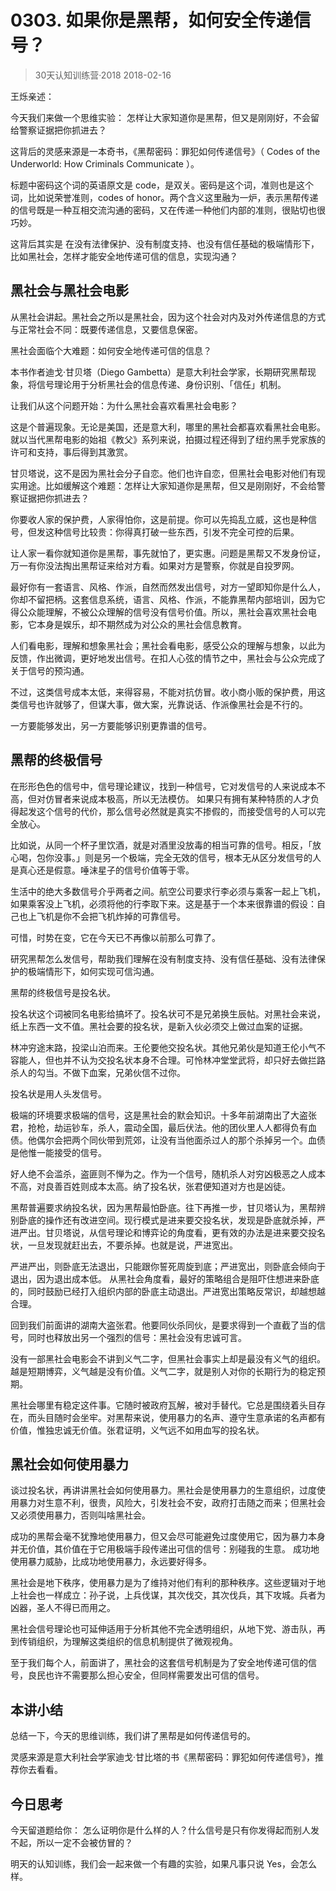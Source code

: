 # 0303. 如果你是黑帮，如何安全传递信号？
> 30天认知训练营·2018
2018-02-16

王烁亲述：

今天我们来做一个思维实验： 怎样让大家知道你是黑帮，但又是刚刚好，不会留给警察证据把你抓进去？

这背后的灵感来源是一本奇书，《黑帮密码：罪犯如何传递信号》（ Codes of the Underworld: How Criminals Communicate ）。

标题中密码这个词的英语原文是 code，是双关。密码是这个词，准则也是这个词，比如说荣誉准则，codes of honor。两个含义这里融为一炉，表示黑帮传递的信号既是一种互相交流沟通的密码，又在传递一种他们内部的准则，很贴切也很巧妙。

这背后其实是 在没有法律保护、没有制度支持、也没有信任基础的极端情形下，比如黑社会，怎样才能安全地传递可信的信息，实现沟通？

## 黑社会与黑社会电影
从黑社会讲起。黑社会之所以是黑社会，因为这个社会对内及对外传递信息的方式与正常社会不同：既要传递信息，又要信息保密。

黑社会面临个大难题：如何安全地传递可信的信息？

本书作者迪戈·甘贝塔（Diego Gambetta）是意大利社会学家，长期研究黑帮现象，将信号理论用于分析黑社会的信息传递、身份识别、「信任」机制。

让我们从这个问题开始：为什么黑社会喜欢看黑社会电影？

这是个普遍现象。无论是美国，还是意大利，哪里的黑社会都喜欢看黑社会电影。就以当代黑帮电影的始祖《教父》系列来说，拍摄过程还得到了纽约黑手党家族的许可和支持，事后得到其激赏。

甘贝塔说，这不是因为黑社会分子自恋。他们也许自恋，但黑社会电影对他们有现实用途。比如缓解这个难题：怎样让大家知道你是黑帮，但又是刚刚好，不会给警察证据把你抓进去？

你要收人家的保护费，人家得怕你，这是前提。你可以先捣乱立威，这也是种信号，但发这种信号比较贵：你得真打破一些东西，引发不完全可控的后果。

让人家一看你就知道你是黑帮，事先就怕了，更实惠。问题是黑帮又不发身份证，万一有你没法掏出黑帮证来给对方看。如果对方是警察，你就是自投罗网。

最好你有一套语言、风格、作派，自然而然发出信号，对方一望即知你是什么人，你却不留把柄。这套信息系统，语言、风格、作派，不能靠黑帮内部培训，因为它得公众能理解，不被公众理解的信号没有信号价值。所以，黑社会喜欢黑社会电影，它本身是娱乐，却不期然成为对公众的黑社会信息教育。

人们看电影，理解和想象黑社会；黑社会看电影，感受公众的理解与想象，以此为反馈，作出微调，更好地发出信号。在扣人心弦的情节之中，黑社会与公众完成了关于信号的预沟通。

不过，这类信号成本太低，来得容易，不能对抗仿冒。收小商小贩的保护费，用这类信号也许就够了，但谋大事，做大案，光靠说话、作派像黑社会是不行的。

一方要能够发出，另一方要能够识别更靠谱的信号。

## 黑帮的终极信号
在形形色色的信号中，信号理论建议，找到一种信号，它对发信号的人来说成本不高，但对仿冒者来说成本极高，所以无法模仿。 如果只有拥有某种特质的人才负得起发这个信号的代价，那么信号必然就是真实不掺假的，而接受信号的人可以完全放心。

比如说，从同一个杯子里饮酒，就是对酒里没放毒的相当可靠的信号。相反，「放心喝，包你没事。」则是另一个极端，完全无效的信号，根本无从区分发信号的人是真心还是假意。唾沫星子的信号价值等于零。

生活中的绝大多数信号介乎两者之间。航空公司要求行李必须与乘客一起上飞机，如果乘客没上飞机，必须将他的行李取下来。这是基于一个本来很靠谱的假设：自己也上飞机是你不会把飞机炸掉的可靠信号。

可惜，时势在变，它在今天已不再像以前那么可靠了。

研究黑帮怎么发信号，帮助我们理解在没有制度支持、没有信任基础、没有法律保护的极端情形下，如何实现可信沟通。

黑帮的终极信号是投名状。

投名状这个词被同名电影给搞坏了。投名状可不是兄弟换生辰帖。对黑社会来说，纸上东西一文不值。黑社会要的投名状，是新入伙必须交上做过血案的证据。

林冲穷途末路，投梁山泊而来。王伦要他交投名状。其他兄弟伙是知道王伦小气不容能人，但也并不认为交投名状本身不合理。可怜林冲堂堂武将，却只好去做拦路杀人的勾当。不做下血案，兄弟伙信不过你。 

投名状是用人头发信号。

极端的环境要求极端的信号，这是黑社会的默会知识。十多年前湖南出了大盗张君，抢枪，劫运钞车，杀人，震动全国，最后伏法。他的团伙里人人都得负有血债。他偶尔会把两个同伙带到荒郊，让没有当他面杀过人的那个杀掉另一个。血债是他惟一能接受的信号。

好人绝不会滥杀，盗匪则不惮为之。作为一个信号，随机杀人对穷凶极恶之人成本不高，对良善百姓则成本太高。纳了投名状，张君便知道对方也是凶徒。

黑帮普遍要求纳投名状，因为黑帮最怕卧底。往下再推一步，甘贝塔认为，黑帮辨别卧底的操作还有改进空间。现行模式是进来要交投名状，发现是卧底就杀掉，严进严出。甘贝塔说，从信号理论和博弈论的角度看，更有效的办法是进来要交投名状，一旦发现就赶出去，不要杀掉。也就是说，严进宽出。

严进严出，则卧底无法退出，只能跟你誓死周旋到底；严进宽出，则卧底会倾向于退出，因为退出成本低。 从黑社会角度看，最好的策略组合是阻吓住想进来卧底的，同时鼓励已经打入组织内部的卧底主动退出。严进宽出策略反常识，却越想越合理。

回到我们前面讲的湖南大盗张君。他要同伙杀同伙，是要求得到一个直截了当的信号，同时也释放出另一个强烈的信号：黑社会没有忠诚可言。

没有一部黑社会电影会不讲到义气二字，但黑社会事实上却是最没有义气的组织。越是短期博弈，义气越是没有价值。义气二字，就是别人对你的长期行为的稳定预期。

黑社会哪里有稳定这件事。它随时被政府瓦解，被对手替代。它总是围绕着头目存在，而头目随时会坐牢。对黑帮来说，使用暴力的名声、遵守生意承诺的名声都有价值，惟独忠诚无价值。张君证明，义气远不如用血写的投名状。

## 黑社会如何使用暴力
谈过投名状，再讲讲黑社会如何使用暴力。黑社会是使用暴力的生意组织，过度使用暴力对生意不利，很贵，风险大，引发社会不安，政府打击随之而来；但黑社会又必须使用暴力，否则叫啥黑社会。

成功的黑帮会毫不犹豫地使用暴力，但又会尽可能避免过度使用它，因为暴力本身并无价值，其价值在于它用极端手段传递出可信的信号：别碰我的生意。 成功地使用暴力威胁，比成功地使用暴力，永远要好得多。

黑社会是地下秩序，使用暴力是为了维持对他们有利的那种秩序。这些逻辑对于地上社会也一样成立：孙子说，上兵伐谋，其次伐交，其次伐兵，其下攻城。兵者为凶器，圣人不得已而用之。

黑社会信号理论也可延伸适用于分析其他不完全透明组织，从地下党、游击队，再到传销组织，为理解这类组织的信息机制提供了微观视角。

至于我们每个人，前面讲了，黑社会的这套信号机制是为了安全地传递可信的信号，良民也许不需要那么担心安全，但同样需要发出可信的信号。

## 本讲小结
总结一下，今天的思维训练，我们讲了黑帮是如何传递信号的。

灵感来源是意大利社会学家迪戈·甘比塔的书《黑帮密码：罪犯如何传递信号》，推荐你去看看。

## 今日思考
今天留道题给你： 怎么证明你是什么样的人？什么信号是只有你发得起而别人发不起，所以一定不会被仿冒的？

明天的认知训练，我们会一起来做一个有趣的实验，如果凡事只说 Yes，会怎么样。

